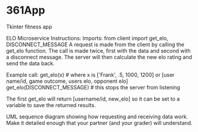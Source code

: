 # 361App
Tkinter fitness app

ELO Microservice Instructions:
  Imports:
    from client import get_elo, DISCONNECT_MESSAGE
  A request is made from the client by calling the get_elo function. The call is made twice, first with the data and second with a disconnect message.
  The server will then calculate the new elo rating and send the data back.
  
  Example call:
    get_elo(x) # where x is ['Frank', .5, 1000, 1200] or [user name/id, game outcome, users elo, opponent elo]
    get_elo(DISCONNECT_MESSAGE) # this stops the server from listening
  
  The first get_elo will return [username/id, new_elo] so it can be set to a variable to save the returned results.
      
UML sequence diagram showing how requesting and receiving data work. Make it detailed enough that your partner (and your grader) will understand.
<!-- ![plot] (C:\OSU\CS 361 Software Engineering I\VScode\361App\Design\UML.png) -->



